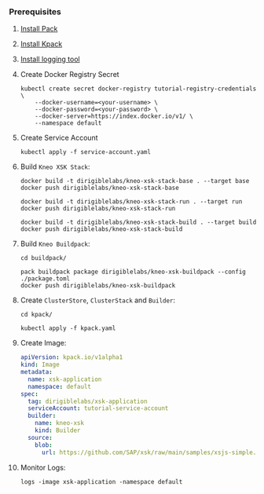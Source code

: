 ### Prerequisites

1. [Install Pack](https://buildpacks.io/docs/tools/pack/#install)
1. [Install Kpack](https://github.com/pivotal/kpack/blob/main/docs/install.md)
1. [Install logging tool](https://github.com/pivotal/kpack/blob/main/docs/logs.md)

1. Create Docker Registry Secret
    ```
    kubectl create secret docker-registry tutorial-registry-credentials \
        --docker-username=<your-username> \
        --docker-password=<your-password> \
        --docker-server=https://index.docker.io/v1/ \
        --namespace default
    ```


1. Create Service Account
    ```
    kubectl apply -f service-account.yaml
    ```

1. Build `Kneo XSK Stack`:

    ```
    docker build -t dirigiblelabs/kneo-xsk-stack-base . --target base
    docker push dirigiblelabs/kneo-xsk-stack-base

    docker build -t dirigiblelabs/kneo-xsk-stack-run . --target run
    docker push dirigiblelabs/kneo-xsk-stack-run

    docker build -t dirigiblelabs/kneo-xsk-stack-build . --target build
    docker push dirigiblelabs/kneo-xsk-stack-build
    ```

1. Build `Kneo Buildpack`:

    ```
    cd buildpack/

    pack buildpack package dirigiblelabs/kneo-xsk-buildpack --config ./package.toml
    docker push dirigiblelabs/kneo-xsk-buildpack
    ```

1. Create `ClusterStore`, `ClusterStack` and `Builder`:

    ```
    cd kpack/

    kubectl apply -f kpack.yaml
    ```

1. Create Image:

    ```yaml
    apiVersion: kpack.io/v1alpha1
    kind: Image
    metadata:
      name: xsk-application
      namespace: default
    spec:
      tag: dirigiblelabs/xsk-application
      serviceAccount: tutorial-service-account
      builder:
        name: kneo-xsk
        kind: Builder
      source:
        blob:
          url: https://github.com/SAP/xsk/raw/main/samples/xsjs-simple.zip
    ```

1. Monitor Logs:

    ```
    logs -image xsk-application -namespace default
    ```
